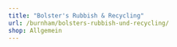 ```yaml
---
title: "Bolster's Rubbish & Recycling"
url: /burnham/bolsters-rubbish-und-recycling/
shop: Allgemein
---
```

